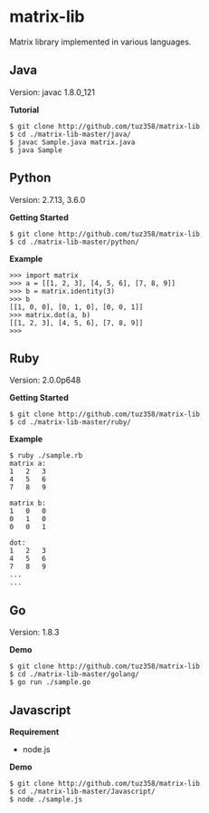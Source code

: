# matrix-lib

Matrix library implemented in various languages.

## Java
Version: javac 1.8.0_121

**Tutorial**
```
$ git clone http://github.com/tuz358/matrix-lib
$ cd ./matrix-lib-master/java/
$ javac Sample.java matrix.java
$ java Sample
```


## Python
Version: 2.7.13, 3.6.0

**Getting Started**
```
$ git clone http://github.com/tuz358/matrix-lib
$ cd ./matrix-lib-master/python/
```

**Example**
```
>>> import matrix
>>> a = [[1, 2, 3], [4, 5, 6], [7, 8, 9]]
>>> b = matrix.identity(3)
>>> b
[[1, 0, 0], [0, 1, 0], [0, 0, 1]]
>>> matrix.dot(a, b)
[[1, 2, 3], [4, 5, 6], [7, 8, 9]]
>>>
```


## Ruby
Version: 2.0.0p648

**Getting Started**
```
$ git clone http://github.com/tuz358/matrix-lib
$ cd ./matrix-lib-master/ruby/
```

**Example**
```
$ ruby ./sample.rb
matrix a:
1	2	3
4	5	6
7	8	9

matrix b:
1	0	0
0	1	0
0	0	1

dot:
1	2	3
4	5	6
7	8	9
...
...
```

## Go
Version: 1.8.3

**Demo**
```
$ git clone http://github.com/tuz358/matrix-lib
$ cd ./matrix-lib-master/golang/
$ go run ./sample.go
```

## Javascript
**Requirement**
- node.js

**Demo**
```
$ git clone http://github.com/tuz358/matrix-lib
$ cd ./matrix-lib-master/Javascript/
$ node ./sample.js
```
